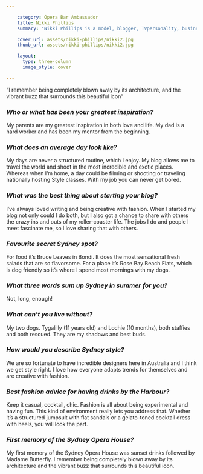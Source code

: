 ```yaml
---

    category: Opera Bar Ambassador
    title: Nikki Phillips
    summary: "Nikki Phillips is a model, blogger, TVpersonality, businesswoman, self-confessed animal lover and foodie. She is a regular on Channel 7’s Morning Show and her Styled By Phillips fashion blog is one of Australia’s best read online diaries. styledbyphillips.com"

    cover_url: assets/nikki-phillips/nikki2.jpg
    thumb_url: assets/nikki-phillips/nikki2.jpg

    layout:
      type: three-column
      image_style: cover

---
```


<div class="quotes">
  “I remember being completely blown away by its architecture, and the vibrant buzz that surrounds this beautiful icon”
</div>

### *Who or what has been your greatest inspiration?*
My parents are my greatest inspiration in both love and life. My dad is a hard worker and has been my mentor from the beginning.

### *What does an average day look like?*
My days are never a structured routine, which I enjoy. My blog allows me to travel the world and shoot in the most incredible and exotic places. Whereas when I’m home, a day could be filming or shooting or traveling nationally hosting Style classes. With my job you can never get bored.

### *What was the best thing about starting your blog?*
I’ve always loved writing and being creative with fashion. When I started my blog not only could I do both, but I also got a chance to share with others the crazy ins and outs of my roller-coaster life. The jobs I do and people I meet fascinate me, so I love sharing that with others.

### *Favourite secret Sydney spot?*
For food it’s Bruce Leaves in Bondi. It does the most sensational fresh salads that are so flavorsome. For a place it’s Rose Bay Beach Flats, which is dog friendly so it’s where I spend most mornings with my dogs.

### *What three words sum up Sydney in summer for you?*
Not, long, enough!

### *What can’t you live without?*
My two dogs. Tygalilly (11 years old) and Lochie (10 months), both staffies and both rescued. They are my shadows and best buds.

### *How would you describe Sydney style?*
We are so fortunate to have incredible designers here in Australia and I think we get style right. I love how everyone adapts trends for themselves and are creative with fashion.

### *Best fashion advice for having drinks by the Harbour?*
Keep it casual, cocktail, chic. Fashion is all about being experimental and having fun. This kind of environment really lets you address that. Whether it’s a structured jumpsuit with flat sandals or a gelato-toned cocktail dress with heels, you will look the part.

### *First memory of the Sydney Opera House?*
My first memory of the Sydney Opera House was sunset drinks followed by Madame Butterfly. I remember being completely blown away by its architecture and the vibrant buzz that surrounds this beautiful icon.
